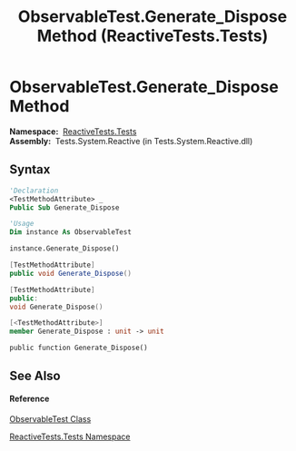 ﻿---
title: ObservableTest.Generate_Dispose Method  (ReactiveTests.Tests)
TOCTitle: Generate_Dispose Method
ms:assetid: M:ReactiveTests.Tests.ObservableTest.Generate_Dispose
ms:mtpsurl: https://msdn.microsoft.com/en-us/library/reactivetests.tests.observabletest.generate_dispose(v=VS.103)
ms:contentKeyID: 36621067
ms.date: 06/28/2011
mtps_version: v=VS.103
f1_keywords:
- ReactiveTests.Tests.ObservableTest.Generate_Dispose
dev_langs:
- CSharp
- JScript
- VB
- FSharp
- c++
---

# ObservableTest.Generate\_Dispose Method

**Namespace:**  [ReactiveTests.Tests](hh289046\(v=vs.103\).md)  
**Assembly:**  Tests.System.Reactive (in Tests.System.Reactive.dll)

## Syntax

``` vb
'Declaration
<TestMethodAttribute> _
Public Sub Generate_Dispose
```

``` vb
'Usage
Dim instance As ObservableTest

instance.Generate_Dispose()
```

``` csharp
[TestMethodAttribute]
public void Generate_Dispose()
```

``` c++
[TestMethodAttribute]
public:
void Generate_Dispose()
```

``` fsharp
[<TestMethodAttribute>]
member Generate_Dispose : unit -> unit 
```

``` jscript
public function Generate_Dispose()
```

## See Also

#### Reference

[ObservableTest Class](hh288687\(v=vs.103\).md)

[ReactiveTests.Tests Namespace](hh289046\(v=vs.103\).md)

